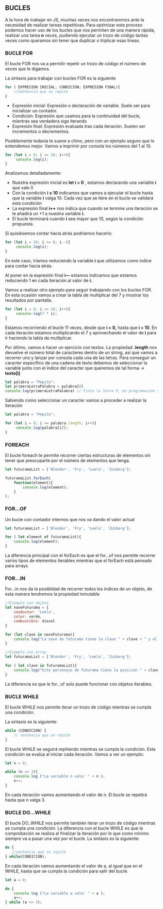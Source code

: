 ## BUCLES

A la hora de trabajar en JS, muchas veces nos encontraremos ante la necesidad de realizar tareas repetitivas. Para optimizar este proceso podemos hacer uso de los bucles que nos permiten de una manera rápida, realizar una tarea **n** veces, pudiendo ejecutar un trozo de código tantas veces como queramos sin tener que duplicar o triplicar esas lineas.


### **BUCLE FOR**

El bucle FOR nos va a permitir repetir un trozo de código el número de veces que le digamos.

La sintaxis para trabajar con bucles FOR es la siguiente


```jsx
for ( EXPRESION INICIAL; CONDICION; EXPRESION FINAL){
	//Sentencia que se repite 
}
```


- Expresión inicial:  Expresión o declaración de variable. Suele ser para inicializar un contador.
- Condición: Expresión que usamos para la continuidad del bucle, mientras sea verdadera sigo iterando
- Expresión final: Expresión evaluada tras cada iteración. Suelen ser incrementos o decrementos.

Posiblemente todavía te suene a chino, pero con un ejemplo seguro que lo entendemos mejor. Vamos a imprimir por consola los números del 1 al 10.


```jsx
for (let i = 0; i <= 10; i++){
	 console.log(i);
} 
```


Analizamos detalladamente:

- Nuestra expresión inicial es **let i = 0** , estamos declarando una variable **i**  que vale 0
- Con la condición **i ≤ 10** indicamos que vamos a ejecutar el bucle hasta que la variable **i** valga 10. Cada vez que se itere en el bucle se validará esta condición
- La expresión final **i++** nos indica que cuando se termine una iteración se le añadirá un +1 a nuestra variable **i.**
- El bucle terminará cuando **i** sea mayor que 10, según la condición propuesta.

Si quisiésemos contar hacia atrás podríamos hacerlo:


```jsx
for (let i = 10; i >= 0; i--){
	 console.log(i);
} 
```


En este caso, iríamos reduciendo la variable **i** que utilizamos como índice para contar hacia atrás.

Al poner en la expresión final **i—** estamos indicamos que estamos reduciendo 1 en cada iteración al valor de **i.**

Vamos a realizar otro ejemplo para seguir trabajando con los bucles FOR. En esta ocasión vamos a crear la tabla de multiplicar del 7 y mostrar los resultados por pantalla.


```jsx
for (let i = 0; i <= 10; i++){
	 console.log(7 * i);
} 
```


Estamos recorriendo el bucle 11 veces, desde que **i = 0,** hasta que **i = 10**. En cada iteración estamos multiplicando el 7 y aprovechando el valor de **i** para ir haciendo la tabla de multiplicar.

Por último, vamos a hacer un ejercicio con textos. La propiedad **.length** nos devuelve el número total de caracteres dentro de un string, así que vamos a recorrer uno y lanzar por consola cada una de las letras. Para conseguir un caracter específico de una cadena de texto debemos de seleccionar la variable junto con el índice del caracter que queremos de tal forma → **texto[i]**


```jsx
let palabra = "Pepito";
let primeraLetraPalabra = palabra[0] 
console.log(primeraLetraPalabra) // Pinta la letra P, en programación se empieza a contar desde el 0
```


Sabiendo como seleccionar un caracter vamos a proceder a realizar la iteración 


```jsx
let palabra = "Pepito";

for (let i = 0; i <= palabra.length; i++){
	 console.log(palabra[i]);
} 
```


### FOREACH

El bucle foreach te permite recorrer ciertas estructuras de elementos sin tener que preocuparte por el número de elementos que tenga.


```jsx
let futuramaList = ['Blender', 'Fry', 'Leela', 'Zoiberg'];

futuramaList.forEach(
	function(element){
		console.log(element);	
	}
);
```
 

### FOR…OF

Un bucle con contador internos que nos va dando el valor actual


```jsx
let futuramaList = ['Blender', 'Fry', 'Leela', 'Zoiberg'];

for ( let element of futuramaList){
	console.log(element);
}
```


La diferencia principal con el forEach es que el for…of nos permite recorrer varios tipos de elementos iterables mientras que el forEach está pensado para arrays


### FOR…IN

For…in nos da la posiblidad de recorrer todos los índices de un objeto, de esta manera tendremos la propiedad inmutable


```jsx
//Ejemplo con objeto
let naveFuturama = {
	conductor: 'Leela',
	color: verde,
	combustible: diesel
}

for (let clave in naveFuturama){
	console.log("La nave de futurama tiene la clave " + clave + " y el valor " + naveFuturama[clave]);
}

//Ejemplo con array
let futuramaList = ['Blender', 'Fry', 'Leela', 'Zoiberg'];

for ( let clave in futuramaList){
	console.log("Este personaje de futurama tiene la posición " + clave + " y el valor " + naveFuturama[clave]);
}
```


La diferencia es que le for…of solo puede funcionar con objetos iterables.

### **BUCLE WHILE**

El bucle WHILE nos permite iterar un trozo de código mientras se cumpla una condición. 

La sintaxis es la siguiente:


```jsx
while (CONDICION) {
	// sentencia que se repite
}
```


El bucle WHILE se seguirá repitiendo mientras se cumpla la condición. Esta condición se evalúa al iniciar cada iteración. Vamos a ver un ejemplo:


```jsx
let n = 0;

while (n <= 3){
    console.log ("La variable n vale: " + n );
    n++;
}
```


En cada iteración vamos aumentando el valor de n. El bucle se repetirá hasta que n valga 3.


### **BUCLE DO…WHILE**

El bucle DO..WHILE nos permite también iterar un trozo de código mientras se cumpla una condición. La diferencia con el bucle WHILE es que la comprobación se realiza al finalizar la iteración por lo que como mínimo siempre va a pasar una vez por el bucle. La sintaxis es la siguiente:


```jsx
do {
   //sentencia que se repite
} while(CONDICION);
```


En cada iteración vamos aumentando el valor de a, al igual que en el WHILE, hasta que se cumpla la condición para salir del bucle.


```jsx
let a = 0;

do {
    console.log ("La variable a vale: " + a );
    a++;
} while (a <= 3);
```